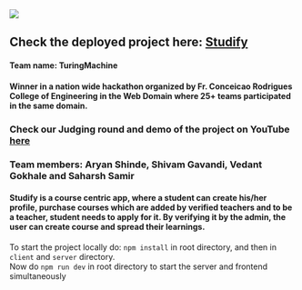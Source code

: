 <img src="https://github.com/AryanShinde/Unscript2k22_TuringMachine/blob/master/client/src/assets/banner.png">

## Check the deployed project here: [Studify](http://studify4.herokuapp.com/landing)
#### Team name: TuringMachine
#### Winner in a nation wide hackathon organized by Fr. Conceicao Rodrigues College of Engineering in the Web Domain where 25+ teams participated in the same domain. 
### Check our Judging round and demo of the project on YouTube [here](https://youtu.be/rqkCwkT_KhE?t=3958)
### Team members: Aryan Shinde, Shivam Gavandi, Vedant Gokhale and Saharsh Samir



#### Studify is a course centric app, where a student can create his/her profile, purchase courses which are added by verified teachers and to be a teacher, student needs to apply for it. By verifying it by the admin, the user can create course and spread their learnings.

To start the project locally
do: ```npm install``` in root directory, and then in ```client``` and ```server``` directory. <br/>
Now do ```npm run dev``` in root directory to start the server and frontend simultaneously 


